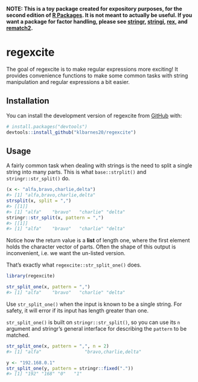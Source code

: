 
<!-- README.md is generated from README.Rmd. Please edit that file -->

**NOTE: This is a toy package created for expository purposes, for the
second edition of [R Packages](https://r-pkgs.org). It is not meant to
actually be useful. If you want a package for factor handling, please
see [stringr](https://stringr.tidyverse.org),
[stringi](https://stringi.gagolewski.com/),
[rex](https://cran.r-project.org/package=rex), and
[rematch2](https://cran.r-project.org/package=rematch2).**

# regexcite

<!-- badges: start -->
<!-- badges: end -->

The goal of regexcite is to make regular expressions more exciting! It
provides convenience functions to make some common tasks with string
manipulation and regular expressions a bit easier.

## Installation

You can install the development version of regexcite from
[GitHub](https://github.com/) with:

``` r
# install.packages("devtools")
devtools::install_github("klbarnes20/regexcite")
```

## Usage

A fairly common task when dealing with strings is the need to split a
single string into many parts. This is what `base::strplit()` and
`stringr::str_split()` do.

``` r
(x <- "alfa,bravo,charlie,delta")
#> [1] "alfa,bravo,charlie,delta"
strsplit(x, split = ",")
#> [[1]]
#> [1] "alfa"    "bravo"   "charlie" "delta"
stringr::str_split(x, pattern = ",")
#> [[1]]
#> [1] "alfa"    "bravo"   "charlie" "delta"
```

Notice how the return value is a **list** of length one, where the first
element holds the character vector of parts. Often the shape of this
output is inconvenient, i.e. we want the un-listed version.

That’s exactly what `regexcite::str_split_one()` does.

``` r
library(regexcite)

str_split_one(x, pattern = ",")
#> [1] "alfa"    "bravo"   "charlie" "delta"
```

Use `str_split_one()` when the input is known to be a single string. For
safety, it will error if its input has length greater than one.

`str_split_one()` is built on `stringr::str_split()`, so you can use its
`n` argument and stringr’s general interface for describing the
`pattern` to be matched.

``` r
str_split_one(x, pattern = ",", n = 2)
#> [1] "alfa"                "bravo,charlie,delta"

y <- "192.168.0.1"
str_split_one(y, pattern = stringr::fixed("."))
#> [1] "192" "168" "0"   "1"
```

